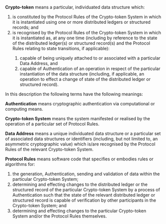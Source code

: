 **Crypto-token** means a particular, individuated data structure which:

<ol>
  <li>is constituted by the Protocol Rules of the Crypto-token System in which it is instantiated using one or more distributed ledgers or structured records; and</li>
  <li>is recognised by the Protocol Rules of the Crypto-token System in which it is instantiated as, at any one time (including by reference to the state of the distributed ledger(s) or structured record(s) and the Protocol Rules relating to state transitions, if applicable):</li>
  <ol>
    <li>capable of being uniquely attached to or associated with a particular Data Address, and</li>
    <li>capable of Authentication of an operation in respect of the particular instantiation of the data structure (including, if applicable, an operation to effect a change of state of the distributed ledger or structured record).</li>
  </ol>
</ol>

In this description the following terms have the following meanings:

**Authentication** means cryptographic authentication via computational or computing means. 

**Crypto-token System** means the system manifested or realised by the operation of a particular set of Protocol Rules.

**Data Address** means a unique individuated data structure or a particular set of associated data structures or identifiers (including, but not limited to, an asymmetric cryptographic value) which is/are recognised by the Protocol Rules of the relevant Crypto-token System.

**Protocol Rules** means software code that specifies or embodies rules or algorithms for:

<ol>
  <li>the generation, Authentication, sending and validation of data within     the particular Crypto-token System;</li>
  <li>determining and effecting changes to the distributed ledger or the      structured record of the particular Crypto-token System by a process of        Authentication such that the state of the relevant distributed ledger or structured record is capable of verification by other participants in the Crypto-token System; and</li>
  <li>determining and effecting changes to the particular Crypto-token System and/or the Protocol Rules themselves.</li>
</ol>
